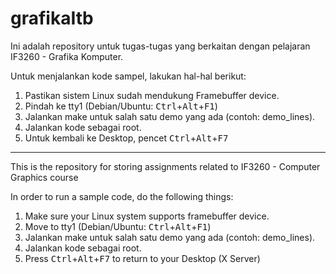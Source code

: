 # grafikaItb
Ini adalah repository untuk tugas-tugas yang berkaitan dengan pelajaran IF3260 - Grafika Komputer.

Untuk menjalankan kode sampel, lakukan hal-hal berikut:  

1. Pastikan sistem Linux sudah mendukung Framebuffer device.
2. Pindah ke tty1 (Debian/Ubuntu: <kbd>Ctrl</kbd>+<kbd>Alt</kbd>+<kbd>F1</kbd>)
3. Jalankan make untuk salah satu demo yang ada (contoh: demo_lines).
4. Jalankan kode sebagai root.
5. Untuk kembali ke Desktop, pencet <kbd>Ctrl</kbd>+<kbd>Alt</kbd>+<kbd>F7</kbd>

---

This is the repository for storing assignments related to IF3260 - Computer Graphics course

In order to run a sample code, do the following things:

1. Make sure your Linux system supports framebuffer device.
2. Move to tty1 (Debian/Ubuntu: <kbd>Ctrl</kbd>+<kbd>Alt</kbd>+<kbd>F1</kbd>)
3. Jalankan make untuk salah satu demo yang ada (contoh: demo_lines).
4. Jalankan kode sebagai root.
5. Press <kbd>Ctrl</kbd>+<kbd>Alt</kbd>+<kbd>F7</kbd> to return to your Desktop (X Server)
